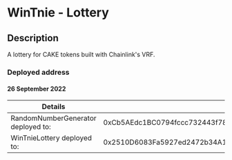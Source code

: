 # WinTnie - Lottery

## Description

A lottery for CAKE tokens built with Chainlink's VRF.

### Deployed address
#### 26 September 2022
| Details                            |                                            |
|------------------------------------|:-------------------------------------------|
| RandomNumberGenerator deployed to: | 0xCb5AEdc1BC0794fccc732443f78C35f9b4B9F019 |
| WinTnieLottery deployed to:        | 0x2510D6083Fa5927ed2472b34A1ABEF600D409c98 | 
